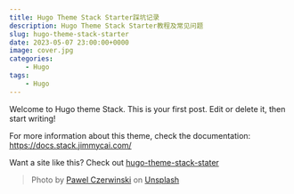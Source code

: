```yaml
---
title: Hugo Theme Stack Starter踩坑记录
description: Hugo Theme Stack Starter教程及常见问题
slug: hugo-theme-stack-starter
date: 2023-05-07 23:00:00+0000
image: cover.jpg
categories:
    - Hugo
tags:
    - Hugo
---
```


Welcome to Hugo theme Stack. This is your first post. Edit or delete it, then start writing!

For more information about this theme, check the documentation: https://docs.stack.jimmycai.com/

Want a site like this? Check out [hugo-theme-stack-stater](https://github.com/CaiJimmy/hugo-theme-stack-starter)

> Photo by [Pawel Czerwinski](https://unsplash.com/@pawel_czerwinski) on [Unsplash](https://unsplash.com/)